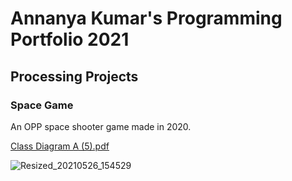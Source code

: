 # Annanya Kumar's Programming Portfolio 2021

## Processing Projects 

### Space Game

An OPP space shooter game made in 2020.

[Class Diagram A (5).pdf](https://github.com/ANNANYAKUMAR/portfolioformeb4/files/6549768/Class.Diagram.A.5.pdf)

![Resized_20210526_154529](https://user-images.githubusercontent.com/70349676/119735709-fce1c580-be39-11eb-8572-5937f50a9729.jpeg)
